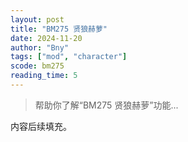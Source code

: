 ```yaml
---
layout: post
title: "BM275 贤狼赫萝"
date: 2024-11-20
author: "Bny"
tags: ["mod", "character"]
scode: bm275
reading_time: 5
---
```


> 帮助你了解“BM275 贤狼赫萝”功能...

内容后续填充。
